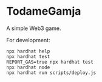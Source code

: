 # TodameGamja

A simple Web3 game.

For development:

```shell
npx hardhat help
npx hardhat test
REPORT_GAS=true npx hardhat test
npx hardhat node
npx hardhat run scripts/deploy.js
```
